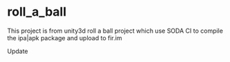 # roll_a_ball

This project is from unity3d roll a ball project which use SODA CI to compile the ipa|apk package and upload to fir.im

Update
